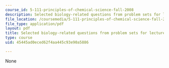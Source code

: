 ```yaml
---
course_id: 5-111-principles-of-chemical-science-fall-2008
description: Selected biology-related questions from problem sets for lectures 1-9.
file_location: /coursemedia/5-111-principles-of-chemical-science-fall-2008/45445ad0eced62f4aa445c93e90a5886_L1to9Bio.pdf
file_type: application/pdf
layout: pdf
title: Selected biology-related questions from problem sets for lectures 1-9
type: course
uid: 45445ad0eced62f4aa445c93e90a5886

---
```

None
